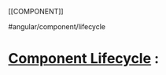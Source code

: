 [[COMPONENT]]

#angular/component/lifecycle 
# [Component Lifecycle](https://angular.io/guide/lifecycle-hooks#component-lifecycle) :




